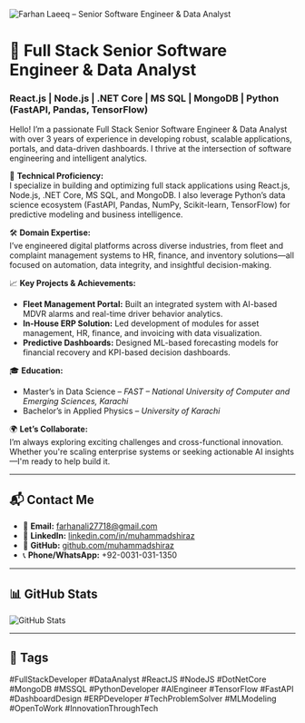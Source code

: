 
![Farhan Laeeq – Senior Software Engineer & Data Analyst](principal_frontend_engineer.jpg)

# 🚀 Full Stack Senior Software Engineer & Data Analyst  
### React.js | Node.js | .NET Core | MS SQL | MongoDB | Python (FastAPI, Pandas, TensorFlow)

Hello! I’m a passionate Full Stack Senior Software Engineer & Data Analyst with over 3 years of experience in developing robust, scalable applications, portals, and data-driven dashboards. I thrive at the intersection of software engineering and intelligent analytics.

🔧 **Technical Proficiency:**  
I specialize in building and optimizing full stack applications using React.js, Node.js, .NET Core, MS SQL, and MongoDB. I also leverage Python’s data science ecosystem (FastAPI, Pandas, NumPy, Scikit-learn, TensorFlow) for predictive modeling and business intelligence.

🛠 **Domain Expertise:**  
I’ve engineered digital platforms across diverse industries, from fleet and complaint management systems to HR, finance, and inventory solutions—all focused on automation, data integrity, and insightful decision-making.

📈 **Key Projects & Achievements:**
- **Fleet Management Portal:** Built an integrated system with AI-based MDVR alarms and real-time driver behavior analytics.
- **In-House ERP Solution:** Led development of modules for asset management, HR, finance, and invoicing with data visualization.
- **Predictive Dashboards:** Designed ML-based forecasting models for financial recovery and KPI-based decision dashboards.

🎓 **Education:**  
- Master’s in Data Science – *FAST – National University of Computer and Emerging Sciences, Karachi*  
- Bachelor’s in Applied Physics – *University of Karachi*

🌍 **Let’s Collaborate:**  
I’m always exploring exciting challenges and cross-functional innovation. Whether you're scaling enterprise systems or seeking actionable AI insights—I'm ready to help build it.

---

## 📬 Contact Me

- 📧 **Email:** farhanali27718@gmail.com  
- 💼 **LinkedIn:** [linkedin.com/in/muhammadshiraz]([https://linkedin.com/in/muhammadshiraz](https://www.linkedin.com/in/farhan-laeeq-14686a17a/))  
- 🐙 **GitHub:** [github.com/muhammadshiraz](https://github.com/farhanlaeeq)  
- 📞 **Phone/WhatsApp:** +92-0031-031-1350

---

## 📊 GitHub Stats  
![GitHub Stats](https://github-readme-stats.vercel.app/api?username=farhanlaeeq&show_icons=true&hide=contribs)

---

## 🔖 Tags  
#FullStackDeveloper #DataAnalyst #ReactJS #NodeJS #DotNetCore #MongoDB #MSSQL #PythonDeveloper #AIEngineer #TensorFlow #FastAPI #DashboardDesign #ERPDeveloper #TechProblemSolver #MLModeling #OpenToWork #InnovationThroughTech

